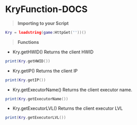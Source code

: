 # KryFunction-DOCS

> **Importing to your Script**

```lua
Kry = loadstring(game:HttpGet(''))()
```

> **Functions**
* Kry.getHWID()
Returns the client HWID
```lua
print(Kry.getHWID())
```

* Kry.getIP()
Returns the client IP
```lua
print(Kry.getIP())
```

* Kry.getExecutorName()
Returns the client executor name.
```lua
print(Kry.getExecutorName())
```

* Kry.getExecutorLVL()
Returns the client executor LVL
```lua
print(Kry.getExecutorLVL())
```

